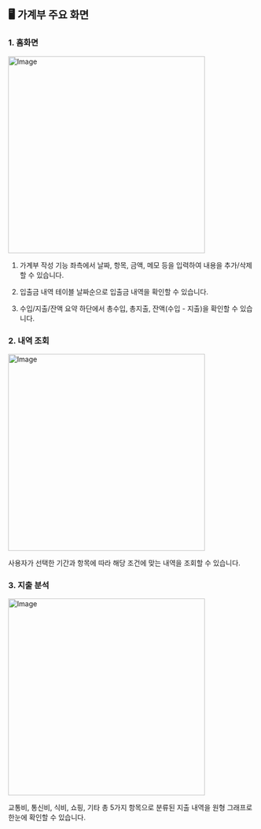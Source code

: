 ## 🖥️ 가계부 주요 화면

### 1. 홈화면
<img width="400" alt="Image" src="https://github.com/user-attachments/assets/d0c76689-22e5-49d6-9aac-e193ea5d0bc8" />

1. 가계부 작성 기능
   좌측에서 날짜, 항목, 금액, 메모 등을 입력하여 내용을 추가/삭제할 수 있습니다.

2. 입출금 내역 테이블
   날짜순으로 입출금 내역을 확인할 수 있습니다.

3. 수입/지출/잔액 요약
   하단에서 총수입, 총지출, 잔액(수입 - 지출)을 확인할 수 있습니다.

### 2. 내역 조회
<img width="400" alt="Image" src="https://github.com/user-attachments/assets/6f0a5f2d-0bae-4496-a5d3-fa7e6b162891" />

사용자가 선택한 기간과 항목에 따라 해당 조건에 맞는 내역을 조회할 수 있습니다.

### 3. 지출 분석
<img width="400" alt="Image" src="https://github.com/user-attachments/assets/178998a5-7f09-4fd2-8ee0-af16ad9b618a" />

교통비, 통신비, 식비, 쇼핑, 기타 총 5가지 항목으로 분류된 지출 내역을 원형 그래프로 한눈에 확인할 수 있습니다.

